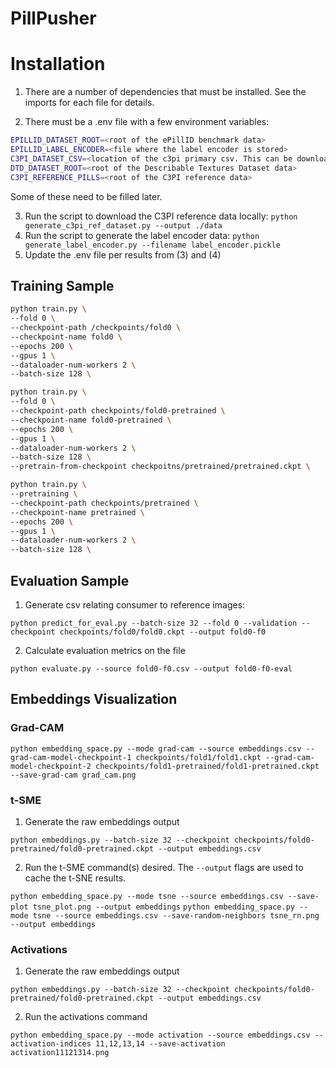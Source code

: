# PillPusher

# Installation

1. There are a number of dependencies that must be installed. See the imports for each file for details.

2. There must be a .env file with a few environment variables:
```sh
EPILLID_DATASET_ROOT=<root of the ePillID benchmark data>
EPILLID_LABEL_ENCODER=<file where the label encoder is stored>
C3PI_DATASET_CSV=<location of the c3pi primary csv. This can be downloaded from https://www.nlm.nih.gov/databases/download/pill_image.html>
DTD_DATASET_ROOT=<root of the Describable Textures Dataset data>
C3PI_REFERENCE_PILLS=<root of the C3PI reference data>
```
Some of these need to be filled later. 


3. Run the script to download the C3PI reference data locally:
```python generate_c3pi_ref_dataset.py --output ./data```
4. Run the script to generate the label encoder data:
```python generate_label_encoder.py --filename label_encoder.pickle```
5. Update the .env file per results from (3) and (4)

## Training Sample
```sh
python train.py \
--fold 0 \
--checkpoint-path /checkpoints/fold0 \
--checkpoint-name fold0 \
--epochs 200 \
--gpus 1 \
--dataloader-num-workers 2 \
--batch-size 128 \
```

```sh
python train.py \
--fold 0 \
--checkpoint-path checkpoints/fold0-pretrained \
--checkpoint-name fold0-pretrained \
--epochs 200 \
--gpus 1 \
--dataloader-num-workers 2 \
--batch-size 128 \
--pretrain-from-checkpoint checkpoitns/pretrained/pretrained.ckpt \
```

```sh
python train.py \
--pretraining \
--checkpoint-path checkpoints/pretrained \
--checkpoint-name pretrained \
--epochs 200 \
--gpus 1 \
--dataloader-num-workers 2 \
--batch-size 128 \
```

## Evaluation Sample
1. Generate csv relating consumer to reference images:

`python predict_for_eval.py --batch-size 32 --fold 0 --validation --checkpoint checkpoints/fold0/fold0.ckpt --output fold0-f0`

2. Calculate evaluation metrics on the file

`python evaluate.py --source fold0-f0.csv --output fold0-f0-eval`

## Embeddings Visualization
### Grad-CAM
`python embedding_space.py --mode grad-cam --source embeddings.csv --grad-cam-model-checkpoint-1 checkpoints/fold1/fold1.ckpt --grad-cam-model-checkpoint-2 checkpoints/fold1-pretrained/fold1-pretrained.ckpt --save-grad-cam grad_cam.png`

### t-SME
1. Generate the raw embeddings output

`python embeddings.py --batch-size 32 --checkpoint checkpoints/fold0-pretrained/fold0-pretrained.ckpt --output embeddings.csv`

2. Run the t-SME command(s) desired. The `--output` flags are used to cache the t-SNE results.

`python embedding_space.py --mode tsne --source embeddings.csv --save-plot tsne_plot.png --output embeddings`
`python embedding_space.py --mode tsne --source embeddings.csv --save-random-neighbors tsne_rn.png --output embeddings`

### Activations
1. Generate the raw embeddings output

`python embeddings.py --batch-size 32 --checkpoint checkpoints/fold0-pretrained/fold0-pretrained.ckpt --output embeddings.csv`

2. Run the activations command

`python embedding_space.py --mode activation --source embeddings.csv --activation-indices 11,12,13,14 --save-activation activation11121314.png`
